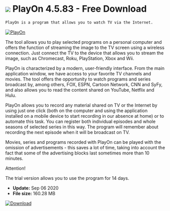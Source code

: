 # ![](https://cdn.softexe.net/static/icon/e/playon-8460.png) PlayOn 4.5.83 - Free Download

```sh
PlayOn is a program that allows you to watch TV via the Internet.
```
[![PlayOn](https://gallery.dpcdn.pl/imgc/Tools/63922/g_-_420x350_1.5_-_x20151130182451_0.png)](https://softexe.net/win/multimedia/other/playon:hdfR.html)

The tool allows you to play selected programs on a personal computer and offers the function of streaming the image to the TV screen using a wireless connection. Just connect the TV to the device that allows you to stream the image, such as Chromecast, Roku, PlayStation, Xbox and Wii.
 
 PlayOn is characterized by a modern, user-friendly interface. From the main application window, we have access to your favorite TV channels and movies. The tool offers the opportunity to watch programs and series broadcast by, among others, FOX, ESPN, Cartoon Network, CNN and SyFy, and also allows you to read the content shared on YouTube, Netflix and Hulu.
 
 PlayOn allows you to record any material shared on TV or the Internet by using just one click (both on the computer and using the application installed on a mobile device to start recording in our absence at home) or to automate this task. You can register both individual episodes and whole seasons of selected series in this way. The program will remember about recording the next episode when it will be broadcast on TV.
 
 Movies, series and programs recorded with PlayOn can be played with the omission of advertisements - this saves a lot of time, taking into account the fact that some of the advertising blocks last sometimes more than 10 minutes. 
 
 Attention!
 
 The trial version allows you to use the program for 14 days.


- **Update:** Sep 06 2020
- **File size:** 160.28 MB

[![Download](https://cdn.softexe.net/static/img/download.png)](https://softexe.net/win/multimedia/other/playon:hdfR.html)

